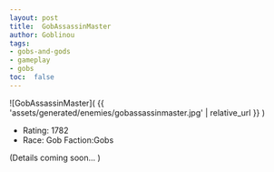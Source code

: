 ```yaml
---
layout: post
title:  GobAssassinMaster
author: Goblinou
tags:
- gobs-and-gods
- gameplay
- gobs
toc:  false
---
```


![GobAssassinMaster]( {{ 'assets/generated/enemies/gobassassinmaster.jpg' | relative_url }} )
- Rating: 1782
- Race: Gob  Faction:Gobs

(Details coming soon... )